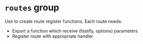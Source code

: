 # `routes` group

Use to create route register functions. Each route needs:

- Export a function which receive (fastify, options) parameters
- Register route with appropriate handler
